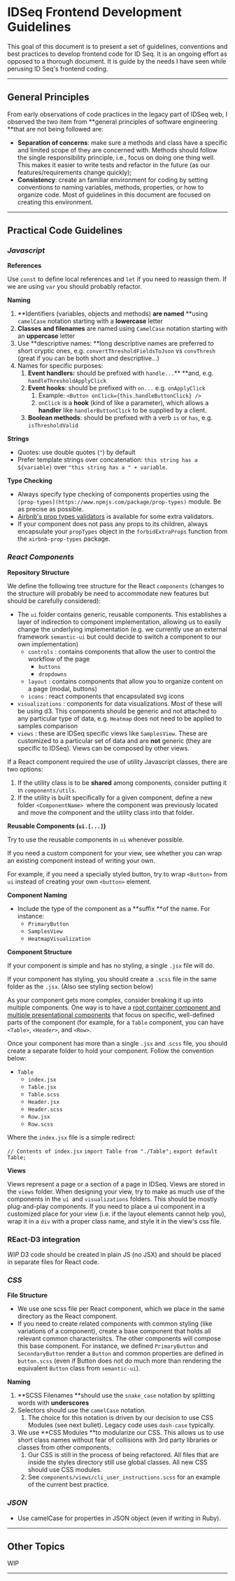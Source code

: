 # IDSeq Frontend Development Guidelines 

This goal of this document is to present a set of guidelines, conventions and best practices to develop frontend code for ID Seq. It is an ongoing effort as opposed to a thorough document. It is guide by the needs I have seen while perusing ID Seq's frontend coding.
* * *

## General Principles

From early observations of code practices in the legacy part of IDSeq web, I observed the two item from **general principles of software engineering **that are not being followed are:

* **Separation of concerns**: make sure a methods and class have a specific and limited scope of they are concerned with. Methods should follow the single responsibility principle, i.e., focus on doing one thing well. This makes it easier to write tests and  refactor in the future (as our features/requirements change quickly);
* **Consistency**: create an familiar environment for coding by setting conventions to naming variables, methods, properties, or how to organize code. Most of guidelines in this document are focused on creating this environment.

* * *

## Practical Code Guidelines

### _Javascript_

**References**

Use `const` to define local references and `let` if you need to reassign them. If we are using `var` you should probably refactor.

**Naming**

1. **Identifiers (variables, objects and methods) **are named** **using `camelCase` notation starting with a **lowercase** letter
2. **Classes and filenames** are named using `CamelCase` notation starting with an **uppercase** letter
3. Use **descriptive names: **long descriptive names are preferred to short cryptic ones, e.g. `convertThresholdFieldsToJson` vs `convThresh` (great if you can be both short and descriptive...)
4. Names for specific purposes:
    1. **Event handlers:** should be prefixed with `handle...`** **and, e.g. `handleThresholdApplyClick`
    2. **Event hooks**: should be prefixed with `on...` e.g. `onApplyClick` 
        1. Example: `<Button onClick={this.handleButtonClick} />`
        2. `onClick` is a **hook** (kind of like a parameter), which allows a **handler** like `handlerButtonClick` to be supplied by a client. 
    3. **Boolean methods**: should be prefixed with a verb `is` or `has`, e.g. `isThresholdValid` 

**Strings**

* Quotes: use double quotes (`"`) by default
* Prefer template strings over concatenation: ``this string has a ${variable}``  over  `"this string has a " + variable`.

**Type Checking**

* Always specify type checking of components properties using the `[prop-types](https://www.npmjs.com/package/prop-types)` module. Be as precise as possible.
* [Airbnb's prop types validators](https://github.com/airbnb/prop-types) is available for some extra validators. 
* If your component does not pass any props to its children, always encapsulate your `propTypes` object in the `forbidExtraProps` function from the `airbnb-prop-types` package.

### _React Components_

**Repository Structure**

We define the following tree structure for the React `components` (changes to the structure will probably be need to accommodate new features but should be carefully considered):

* The `ui` folder contains generic, reusable components. This establishes a layer of indirection to component implementation, allowing us to easily change the underlying implementation (e.g. we currently use an external framework `semantic-ui` but could decide to switch a component to our own implementation) 
    * `controls` : contains components that allow the user to control the workflow of the page
        * `buttons` 
        * `dropdowns` 
    * `layout` : contains components that allow you to organize content on a page (modal, buttons)
    * `icons` : react components that encapsulated svg icons
* `visualizations` : components for data visualizations. Most of these will be using d3. This components should be generic and not attached to any particular type of data, e.g. `Heatmap` does not need to be applied to samples comparison
* `views` : these are IDSeq specific views like `SamplesView`. These are customized to a particular set of data and are **not** generic (they are specific to IDSeq). Views can be composed by other views.

If a React component required the use of utility Javascript classes, there are two options:

1. If the utility class is to be **shared** among components, consider putting it in `components/utils`.
2. If the utility is built specifically for a given component, define a new folder `<ComponentName> `where the component was previously located and move the component and the utility class into that folder.


**Reusable Components (`ui.[...]`)**

Try to use the reusable components in `ui` whenever possible.

If you need a custom component for your view, see whether you can wrap an existing component instead of writing your own.

For example, if you need a specially styled button, try to wrap `<Button>` from `ui` instead of creating your own `<button>` element.

**Component Naming**

* Include the type of the component as a **suffix **of the name. For instance:
    * `PrimaryButton`
    * `SamplesView`
    * `HeatmapVisualization`


**Component Structure**

If your component is simple and has no styling, a single `.jsx` file will do.

If your component has styling, you should create a `.scss` file in the same folder as the `.jsx`. (Also see styling section below)

As your component gets more complex, consider breaking it up into multiple components. One way is to have a [root container component and multiple presentational components](https://medium.com/@dan_abramov/smart-and-dumb-components-7ca2f9a7c7d0) that focus on specific, well-defined parts of the component (for example, for a `Table` component, you can have `<Table>`, `<Header>`, and `<Row>`.

Once your component has more than a single `.jsx` and .`scss` file, you should create a separate folder to hold your component. Follow the convention below:

* `Table`
    * `index.jsx`
    * `Table.jsx`
    * `Table.scss`
    * `Header.jsx`
    * `Header.scss`
    * `Row.jsx`
    * `Row.scss`


Where the `index.jsx` file is a simple redirect:

`// Contents of index.jsx`
`import Table from "./Table";`
`export default Table;`


**Views**

Views represent a page or a section of a page in IDSeq. Views are stored in the `views` folder. 
When designing your view, try to make as much use of the components in the `ui `and `visualizations` folders. This should be mostly plug-and-play components. 
If you need to place a ui component in a customized place for your view (i.e. if the layout elements cannot help you), wrap it in a `div` with a proper class name, and style it in the view's css file.

### REact-D3 integration 

*WIP*
D3 code should be created in plain JS (no JSX) and should be placed in separate files for React code.


### _CSS_

**File Structure**

* We use one scss file per React component, which we place in the same directory as the React component.
* If you need to create related components with common styling (like variations of a component), create a base component that holds all relevant common characterisitcs. The other components will compose this base component.  For instance, we defined `PrimaryButton` and `SecondaryButton` render a `Button` and common properties are defined in `button.scss` (even if Button does not do much more than rendering the equivalent `Button` class from `semantic-ui`).

**Naming**

1. **SCSS Filenames **should use the `snake_case` notation by splitting words with **underscores**
2. Selectors should use the `camelCase` notation. 
    1. The choice for this notation is driven by our decision to use CSS Modules (see next bullet). Legacy code uses `dash-case` typically.
3. We use **CSS Modules **to modularize our CSS. This allows us to use short class names without fear of collisions with 3rd party libraries or classes from other components. 
    1. Our CSS is still in the process of being refactored. All files that are inside the styles directory still use global classes. All new CSS should use CSS modules.
    2.  See `components/views/cli_user_instructions.scss` for an example of the current best practice.



### _JSON_

* Use camelCase for properties in JSON object (even if writing in Ruby).

* * *

## Other Topics

WIP
* * *
